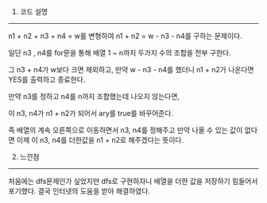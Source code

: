 1. 코드 설명
<hr>
n1 + n2 + n3 + n4 = w를 변형하여
n1 + n2 = w - n3 - n4를 구하는 문제이다.

일단 n3  , n4를 for문을 통해 배열 1 ~ n까지 두가지 수의 조합을 전부 구한다.

그 n3 + n4가 w보다 크면 제외하고, 만약 w - n3 - n4를 했더니 n1 + n2가 나온다면 YES를 출력하고 종료한다.

만약 n3를 정하고 n4를 n까지 조합했는데 나오지 않는다면, 

이 n3, n4가 n1 + n2가 되어서 ary를 true를 바꾸어준다.

즉 배열의 계속 오른쪽으로 이동하면서 n3, n4를 정해주고 만약 나올 수 있는 값이 없다면 이제 이 n3, n4를 더한값을 n1 + n2로 해주겠다는 뜻이다.

2. 느낀점
<hr>
처음에는 dfs문제인가 싶었지만 dfs로 구현하자니 배열을 더한 값을 저장하기 힘들어서 포기했다. 결국 인터넷의 도움을 받아 해결하였다.

